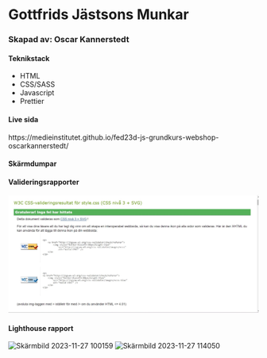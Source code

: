 <h1>Gottfrids Jästsons Munkar</h1>
<h3>Skapad av: Oscar Kannerstedt</h3>

<h4>Teknikstack</h4>
<ul>
  <li>HTML</li>
  <li>CSS/SASS</li>
  <li>Javascript</li>
  <li>Prettier</li>
</ul>

<h4>Live sida</h4>
<p>https://medieinstitutet.github.io/fed23d-js-grundkurs-webshop-oscarkannerstedt/</p>

<h4>Skärmdumpar</h4>


<h4>Valideringsrapporter</h4>
<img src="/validation/validation-css.jpg" alt="Alt text">


<h4>Lighthouse rapport</h4>
<img width="652" alt="Skärmbild 2023-11-27 100159" src="https://github.com/Medieinstitutet/fed23d-js-grundkurs-webshop-oscarkannerstedt/assets/112692728/1f63de7e-8fd0-4845-8d36-f2e8a49d7b35">
<img width="626" alt="Skärmbild 2023-11-27 114050" src="https://github.com/Medieinstitutet/fed23d-js-grundkurs-webshop-oscarkannerstedt/assets/112692728/a271a3c5-0be6-4b18-9784-f13f2fa18f68">
